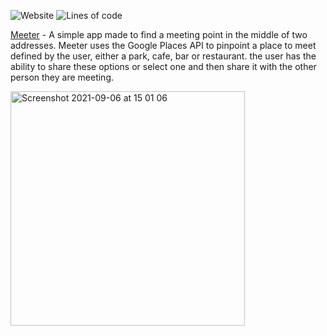 ![Website](https://img.shields.io/website?down_color=red&down_message=offline&style=flat-square&up_color=green&up_message=online&url=https%3A%2F%2Fwww.meeter.me)   ![Lines of code](https://img.shields.io/tokei/lines/github/yoricktf/meeter?style=flat-square)

[Meeter](meeter.me) - A simple app made to find a meeting point in the middle of two addresses. Meeter uses the Google Places API to pinpoint a place to meet defined by the user, either a park, cafe, bar or restaurant. the user has the ability to share these options or select one and then share it with the other person they are meeting.

<img width="375" alt="Screenshot 2021-09-06 at 15 01 06" src="https://user-images.githubusercontent.com/26628713/132221446-84873827-302c-4000-a3e6-5c4b10b12867.png">
